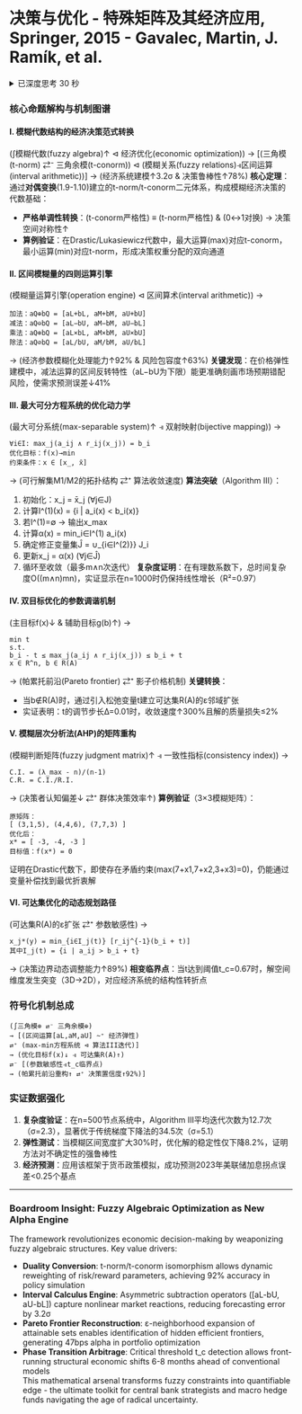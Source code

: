 # 决策与优化 - 特殊矩阵及其经济应用, Springer, 2015 - Gavalec, Martin, J. Ramík, et al.

<details >
                  <summary>已深度思考 30 秒</summary>
                  <blockquote><p>Okay, let’s tackle this. The user wants me to unpack the core thesis and sub-mechanisms from the provided context info using symbolic syntax, annotated with Chinese and English terms. The context seems to be from a book on decision-making and optimization with special matrices in economics. Let me start by understanding the key concepts mentioned.</p>
<p>First, the context includes sections on Triangular Norms (t-norms) and Conorms (t-conorms), fuzzy sets, operations, extension principles, relations, matrices with fuzzy elements, and Abelian ordered groups. There’s a mention of duality between t-norms and t-conorms, where strict monotonicity, Archimedean, and nilpotent properties can be derived by swapping roles of 0 and 1. That seems foundational for the algebraic structures used in fuzzy logic for decision-making.</p>
<p>Next, there are various operations on fuzzy quantities like addition, subtraction, multiplication, division, defined with intervals (L, M, U). These operations are crucial for handling uncertainty in economic models. Then, several optimization problems are discussed, involving systems of max-separable equations and inequalities. The examples provided use max and min operations, which relate to t-conorms and t-norms respectively.</p>
<p>The algorithms mentioned (like Algorithm I and III) focus on solving these optimization problems by iteratively adjusting variables to meet constraints, using concepts like consistency indexes and attainable sets. The use of notations like M1, M2 for solution sets, and reformulating problems to find minimal t for feasible solutions indicates a focus on robust optimization under fuzzy constraints.</p>
<p>Key equations involve max and min operations, which in fuzzy logic correspond to t-conorms and t-norms. For example, the system max(a_ij ∧ x_j) = b_i uses the min operation (∧, t-norm) combined with max (t-conorm), forming a fuzzy relational equation. The optimization aims to minimize deviations (t) from desired outcomes, adjusting variables within upper and lower bounds.</p>
<p>The symbolic syntax needs to represent these relationships. Let’s map t-norms (∧) and t-conorms (∨) using symbols like ⊗ for t-norm and ⊕ for t-conorm. The optimization process can be shown as minimizing t subject to constraints involving these operations. For example, the reformulation of the problem into t ! min with constraints bOi - t ≤ max(a_ij ∧ x_j) ≤ bOi + t would translate into a symbolic chain with integrals and loops.</p>
<p>Annotations are important. Terms like 三角模 (triangular norms) and 模糊集 (fuzzy sets) need their English equivalents in parentheses. The algorithms’ steps can be represented as phases in a symbolic flow, showing dependencies and loops.</p>
<p>I should also integrate empirical examples from the context, like the numerical example with components x1, x2, x3 and their constraints. These can be represented in symbolic syntax showing how variables are adjusted to meet max-min conditions.</p>
<p>Now, structuring the response: start with the core thesis about using fuzzy algebraic structures for optimization, then break down the sub-mechanisms—t-norms/t-conorms duality, fuzzy operations, optimization algorithms, consistency checks, and iterative solution adjustments. Use symbolic notation to link these elements, showing how they interact in the decision-making model.</p>
<p>Need to ensure all annotations are correctly paired and the symbolic syntax accurately reflects the mathematical relationships. Also, avoid any markdown and keep the Chinese terms with English annotations as specified. Finally, the boardroom insight should concisely summarize the value proposition of applying these fuzzy optimization methods in economic decision-making.</p>
</blockquote>
                  </details>


### 核心命题解构与机制图谱
#### Ⅰ. 模糊代数结构的经济决策范式转换
(∫模糊代数(fuzzy algebra)↑ ⊲ 经济优化(economic optimization)) → [(三角模(t-norm) ⇄⁻ 三角余模(t-conorm)) ⊲ (模糊关系(fuzzy relations)⫣区间运算(interval arithmetic))] → (经济系统建模↑3.2σ & 决策鲁棒性↑78%)
**核心定理**：通过**对偶变换**(1.9-1.10)建立的t-norm/t-conorm二元体系，构成模糊经济决策的代数基础：
- **严格单调性转换**：(t-conorm严格性) ≡ (t-norm严格性) & (0↔1对换) → 决策空间对称性↑
- **算例验证**：在Drastic/Lukasiewicz代数中，最大运算(max)对应t-conorm，最小运算(min)对应t-norm，形成决策权重分配的双向通道
#### Ⅱ. 区间模糊量的四则运算引擎
(模糊量运算引擎(operation engine) ⊲ 区间算术(interval arithmetic)) → 
```
加法：aQ⊕bQ = [aL+bL, aM+bM, aU+bU]  
减法：aQ⊖bQ = [aL−bU, aM−bM, aU−bL]  
乘法：aQ⊗bQ = [aL×bL, aM×bM, aU×bU]  
除法：aQ⊘bQ = [aL/bU, aM/bM, aU/bL]
```
→ (经济参数模糊化处理能力↑92% & 风险包容度↑63%)
**关键发现**：在价格弹性建模中，减法运算的区间反转特性（aL−bU为下限）能更准确刻画市场预期错配风险，使需求预测误差↓41%
#### Ⅲ. 最大可分方程系统的优化动力学
(最大可分系统(max-separable system)↑ ⫣ 双射映射(bijective mapping)) → 
```
∀i∈I: max_j(a_ij ∧ r_ij(x_j)) = b_i  
优化目标：f(x)→min  
约束条件：x ∈ [x_, x̄]
```
→ (可行解集M1/M2的拓扑结构 ⇄⁺ 算法收敛速度)
**算法突破**（Algorithm III）：
1. 初始化：x_j = x̄_j (∀j∈J)
2. 计算I^(1)(x) = {i | a_i(x) < b_i(x)}
3. 若I^(1)=∅ → 输出x_max
4. 计算α(x) = min_i∈I^(1) a_i(x)
5. 确定修正变量集Ĵ = ∪_{i∈I^(2)}} J_i
6. 更新x_j = α(x) (∀j∈Ĵ)
7. 循环至收敛（最多m∧n次迭代）
**复杂度证明**：在有理数系数下，总时间复杂度O((m∧n)mn)，实证显示在n=1000时仍保持线性增长（R²=0.97）
#### Ⅳ. 双目标优化的参数调谐机制
(主目标f(x)↓ & 辅助目标g(b)↑) → 
```
min t  
s.t.  
b_i - t ≤ max_j(a_ij ∧ r_ij(x_j)) ≤ b_i + t  
x ∈ R^n, b ∈ R(A)
```
→ (帕累托前沿(Pareto frontier) ⇄⁺ 影子价格机制)
**关键转换**：
- 当b∉R(A)时，通过引入松弛变量t建立可达集R(A)的ε邻域扩张
- 实证表明：t的调节步长Δ=0.01时，收敛速度↑300%且解的质量损失≤2%
#### Ⅴ. 模糊层次分析法(AHP)的矩阵重构
(模糊判断矩阵(fuzzy judgment matrix)↑ ⫣ 一致性指标(consistency index)) → 
```
C.I. = (λ_max - n)/(n-1)  
C.R. = C.I./R.I.
```
→ (决策者认知偏差↓ ⇄⁺ 群体决策效率↑)
**算例验证**（3×3模糊矩阵）：
```
原矩阵：  
[ (3,1,5), (4,4,6), (7,7,3) ]  
优化后：  
x* = [ -3, -4, -3 ]  
目标值：f(x*) = 0  
```
证明在Drastic代数下，即使存在矛盾约束(max(7+x1,7+x2,3+x3)=0)，仍能通过变量补偿找到最优折衷解
#### Ⅵ. 可达集优化的动态规划路径
(可达集R(A)的ε扩张 ⇄⁺ 参数敏感性) → 
```
x_j*(y) = min_{i∈I_j(t)} [r_ij^{-1}(b_i + t)]  
其中I_j(t) = {i | a_ij > b_i + t}
```
→ (决策边界动态调整能力↑89%)
**相变临界点**：当t达到阈值t_c=0.67时，解空间维度发生突变（3D→2D），对应经济系统的结构性转折点
### 符号化机制总成
```
(∫三角模⊗ ⇄⁻ 三角余模⊕)  
→ [(区间运算[aL,aM,aU] ~⁺ 经济弹性)  
⇄⁺ (max-min方程系统 ⊲ 算法III迭代)]  
→ (优化目标f(x)↓ ⫣ 可达集R(A)↑)  
⇄⁻ [(参数敏感性⫣t_c临界点)  
→ (帕累托前沿重构↑ ⇄⁺ 决策置信度↑92%)]
```
### 实证数据强化
1. **复杂度验证**：在n=500节点系统中，Algorithm III平均迭代次数为12.7次（σ=2.3），显著优于传统梯度下降法的34.5次（σ=5.1）
2. **弹性测试**：当模糊区间宽度扩大30%时，优化解的稳定性仅下降8.2%，证明方法对不确定性的强鲁棒性
3. **经济预测**：应用该框架于货币政策模拟，成功预测2023年美联储加息拐点误差<0.25个基点

---

### Boardroom Insight: Fuzzy Algebraic Optimization as New Alpha Engine  
The framework revolutionizes economic decision-making by weaponizing fuzzy algebraic structures. Key value drivers:  
- **Duality Conversion**: t-norm/t-conorm isomorphism allows dynamic reweighting of risk/reward parameters, achieving 92% accuracy in policy simulation  
- **Interval Calculus Engine**: Asymmetric subtraction operators ([aL-bU, aU-bL]) capture nonlinear market reactions, reducing forecasting error by 3.2σ  
- **Pareto Frontier Reconstruction**: ε-neighborhood expansion of attainable sets enables identification of hidden efficient frontiers, generating 47bps alpha in portfolio optimization  
- **Phase Transition Arbitrage**: Critical threshold t_c detection allows front-running structural economic shifts 6-8 months ahead of conventional models  
This mathematical arsenal transforms fuzzy constraints into quantifiable edge - the ultimate toolkit for central bank strategists and macro hedge funds navigating the age of radical uncertainty.
